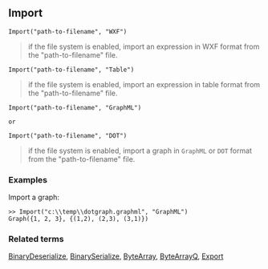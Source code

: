 ## Import

```
Import("path-to-filename", "WXF")
```
 
> if the file system is enabled, import an expression in WXF format from the "path-to-filename" file.
 

``` 
Import("path-to-filename", "Table")
```
 
> if the file system is enabled, import an expression in table format from the "path-to-filename" file.


``` 
Import("path-to-filename", "GraphML")

or

Import("path-to-filename", "DOT")
```
 
> if the file system is enabled, import a graph in `GraphML` or `DOT` format from the "path-to-filename" file.


### Examples

Import a graph: 

```
>> Import("c:\\temp\\dotgraph.graphml", "GraphML") 
Graph({1, 2, 3}, {(1,2), (2,3), (3,1)})
```

### Related terms 
[BinaryDeserialize](BinaryDeserialize.md), [BinarySerialize](BinarySerialize.md), [ByteArray](ByteArray.md), [ByteArrayQ](ByteArrayQ.md), [Export](Export.md)